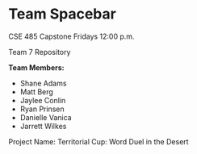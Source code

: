 Team Spacebar
========

CSE 485 Capstone Fridays 12:00 p.m.

Team 7 Repository 

<b>Team Members:</b>
<ul>
<li>Shane Adams</li>
<li>Matt Berg</li>
<li>Jaylee Conlin</li>
<li>Ryan Prinsen</li>
<li>Danielle Vanica</li>
<li>Jarrett Wilkes</li>
</ul>

Project Name: Territorial Cup: Word Duel in the Desert 
